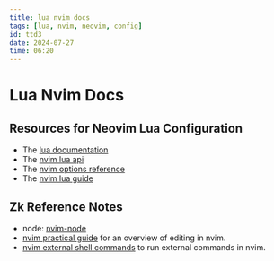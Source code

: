 ```yaml
---
title: lua nvim docs
tags: [lua, nvim, neovim, config] 
id: ttd3
date: 2024-07-27
time: 06:20
---
```


# Lua Nvim Docs 

## Resources for Neovim Lua Configuration

- The [lua documentation](https://www.lua.org/docs.html) 
- The [nvim lua api](https://neovim.io/doc/user/lua.html)  
- The [nvim options reference](https://neovim.io/doc/user/options.html) 
- The [nvim lua guide](https://neovim.io/doc/user/lua-guide.html#lua-guide) 

## Zk Reference Notes 

- node: [nvim-node](u2cu-nvim-node.md)
- [nvim practical guide](xj9h%20nvim-practical-guide.md) for an overview of editing in nvim.
- [nvim external shell commands](jic8%20nvim-external-shell-commands.md) to run external commands in nvim.


